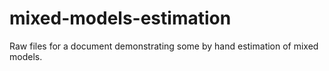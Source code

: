 # mixed-models-estimation
Raw files for a document demonstrating some by hand estimation of mixed models.
